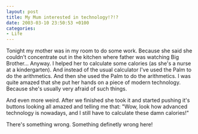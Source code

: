```yaml
---
layout: post
title: My Mum interested in technology!?!?
date: 2003-03-10 23:50:53 +0100
categories:
- Life
---
```

Tonight my mother was in my room to do some work. Because she said she couldn't concentrate out in the kitchen where father was watching Big Brother... Anyway. I helped her to calculate some calories (as she's a nurse at a kindergarten). And instead of the usual calculator I've used the Palm to do the arithmetics. And then she used the Palm to do the arithmetics. I was quite amazed that she put her hands on a piece of modern technology. Because she's usually very afraid of such things.

And even more weird. After we finished she took it and started pushing it's buttons looking all amazed and telling me that: "Wow, look how advanced technology is nowadays, and I still have to calculate these damn calories!"

There's something wrong. Something definetly wrong here!
